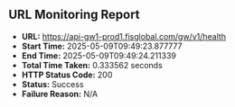 ## URL Monitoring Report

- **URL:** https://api-gw1-prod1.fisglobal.com/gw/v1/health
- **Start Time:** 2025-05-09T09:49:23.877777
- **End Time:** 2025-05-09T09:49:24.211339
- **Total Time Taken:** 0.333562 seconds
- **HTTP Status Code:** 200
- **Status:** Success
- **Failure Reason:** N/A
